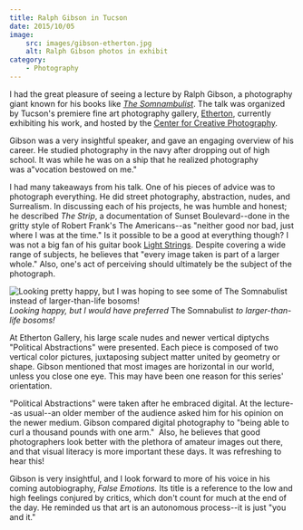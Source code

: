 ```yaml
---
title: Ralph Gibson in Tucson
date: 2015/10/05
image:
    src: images/gibson-etherton.jpg
    alt: Ralph Gibson photos in exhibit
category:
    - Photography
---
```


I had the great pleasure of seeing a lecture by Ralph Gibson, a photography giant known for his books like *[The Somnambulist](http://www.ralphgibson.com/1970-somnambulist.html)*. The talk was organized by Tucson's premiere fine art photography gallery, [Etherton](http://www.ethertongallery.com/), currently exhibiting his work, and hosted by the [Center for Creative Photography](http://www.creativephotography.org/).

Gibson was a very insightful speaker, and gave an engaging overview of his career. He studied photography in the navy after dropping out of high school. It was while he was on a ship that he realized photography was a"vocation bestowed on me."

I had many takeaways from his talk. One of his pieces of advice was to photograph everything. He did street photography, abstraction, nudes, and Surrealism. In discussing each of his projects, he was humble and honest; he described _The Strip_, a documentation of Sunset Boulevard--done in the gritty style of Robert Frank's The Americans--as "neither good nor bad, just where I was at the time." Is it possible to be a good at everything though? I was not a big fan of his guitar book [Light Strings](http://www.ralphgibson.com/2003-light-strings.html). Despite covering a wide range of subjects, he believes that "every image taken is part of a larger whole." Also, one's act of perceiving should ultimately be the subject of the photograph.

![Looking pretty happy, but I was hoping to see some of The Somnabulist instead of larger-than-life bosoms!](images/gibson-etherton-shelly.jpg)  
_Looking happy, but I would have preferred_ The Somnabulist _to larger-than-life bosoms!_

At Etherton Gallery, his large scale nudes and newer vertical diptychs "Political Abstractions" were presented. Each piece is composed of two vertical color pictures, juxtaposing subject matter united by geometry or shape. Gibson mentioned that most images are horizontal in our world, unless you close one eye. This may have been one reason for this series' orientation.

"Political Abstractions" were taken after he embraced digital. At the lecture--as usual--an older member of the audience asked him for his opinion on the newer medium. Gibson compared digital photography to "being able to curl a thousand pounds with one arm."  Also, he believes that good photographers look better with the plethora of amateur images out there, and that visual literacy is more important these days. It was refreshing to hear this!

Gibson is very insightful, and I look forward to more of his voice in his coming autobiography, _False Emotions._ Its title is a reference to the low and high feelings conjured by critics, which don't count for much at the end of the day. He reminded us that art is an autonomous process--it is just "you and it."
